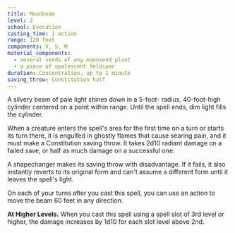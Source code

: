```yaml
---
title: Moonbeam
level: 2
school: Evocation
casting_time: 1 action
range: 120 feet
components: V, S, M
material_components:
  - several seeds of any moonseed plant
  - a piece of opalescent feldspar
duration: Concentration, up to 1 minute
saving_throw: Constitution half
---
```


A silvery beam of pale light shines down in a 5-foot- radius, 40-foot-high cylinder centered on a point within range. Until the spell ends, dim light fills the cylinder.

When a creature enters the spell's area for the first time on a turn or starts its turn there, it is engulfed in ghostly flames that cause searing pain, and it must make a Constitution saving throw. It takes 2d10 radiant damage on a failed save, or half as much damage on a successful one.

A shapechanger makes its saving throw with disadvantage. If it fails, it also instantly reverts to its original form and can't assume a different form until it leaves the spell's light.

On each of your turns after you cast this spell, you can use an action to move the beam 60 feet in any direction.

**At Higher Levels.** When you cast this spell using a spell slot of 3rd level or higher, the damage increases by 1d10 for each slot level above 2nd.

